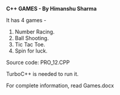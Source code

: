 <b>C++ GAMES - By Himanshu Sharma</b>

It has 4 games -
  1. Number Racing.
  2. Ball Shooting.
  3. Tic Tac Toe.
  4. Spin for luck.
  
Source code: PRO_12.CPP

TurboC++ is needed to run it.
  
For complete information, read Games.docx
